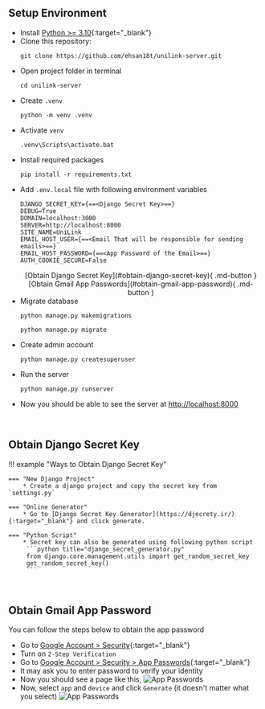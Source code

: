 ## Setup Environment
 - Install [Python >= 3.10](https://www.python.org/downloads/release/python-3100/){:target="_blank"}
 - Clone this repository: 
    ```
    git clone https://github.com/ehsan18t/unilink-server.git
    ```
 - Open project folder in terminal
    ```
    cd unilink-server
    ```
 - Create `.venv` 
    ```
    python -m venv .venv
    ```
 - Activate `venv` 
    ```
    .venv\Scripts\activate.bat
    ```
 - Install required packages
    ```
    pip install -r requirements.txt
    ```
 - Add `.env.local` file with following environment variables
   ```.env title=".env.local"
   DJANGO_SECRET_KEY={==<Django Secret Key>==}
   DEBUG=True
   DOMAIN=localhost:3000
   SERVER=http://localhost:8000
   SITE_NAME=UniLink
   EMAIL_HOST_USER={==<Email That will be responsible for sending emails>==}
   EMAIL_HOST_PASSWORD={==<App Password of the Email>==}
   AUTH_COOKIE_SECURE=False
   ```
      <center> [Obtain Django Secret Key](#obtain-django-secret-key){ .md-button } <gap-l> [Obtain Gmail App Passwords](#obtain-gmail-app-password){ .md-button } </gap-l> </center>
 - Migrate database
    ```
    python manage.py makemigrations
    ```
    ```
    python manage.py migrate
    ```
 - Create admin account
    ```
    python manage.py createsuperuser
    ```
 - Run the server
    ```
    python manage.py runserver
    ```
 - Now you should be able to see the server at [http://localhost:8000](http://localhost:8000)

<br>

## Obtain Django Secret Key

!!! example "Ways to Obtain Django Secret Key"

    === "New Django Project"
        * Create a django project and copy the secret key from `settings.py`

    === "Online Generator"
        * Go to [Django Secret Key Generator](https://djecrety.ir/){:target="_blank"} and click generate.

    === "Python Script"
        * Secret key can also be generated using following python script
         ```python title="django_secret_generator.py"
         from django.core.management.utils import get_random_secret_key
         get_random_secret_key()
         ```

<br>

## Obtain Gmail App Password
You can follow the steps below to obtain the app password

   - Go to [Google Account > Security](https://myaccount.google.com/security){:target="_blank"}
   - Turn on `2-Step Verification`
   - Go to [Google Account > Security > App Passwords](https://myaccount.google.com/apppasswords){:target="_blank"}
   - It may ask you to enter password to verify your identity
   - Now you should see a page like this,
   ![App Passwords](/assets/uploads/images/App_Passwords.png)
   - Now, select `app` and `device` and click `Generate` (it doesn't matter what you select)
   ![App Passwords](/assets/uploads/images/App_Passwords_2.png)
